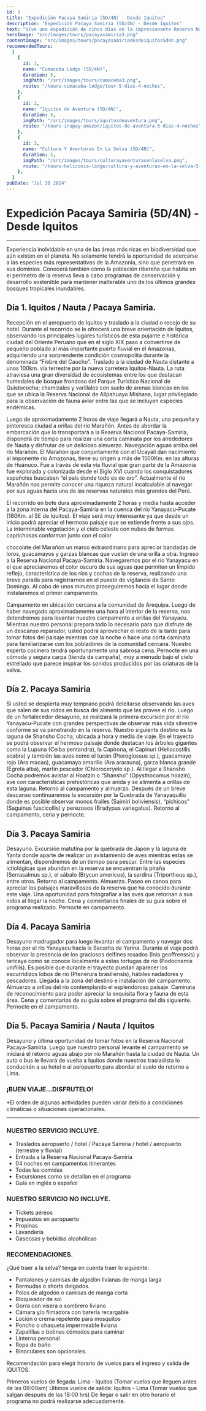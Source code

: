 ```yaml
---
id: 3
title: "Expedición Pacaya Samiria (5D/4N) - Desde Iquitos"
description: "Expedición Pacaya Samiria (5D/4N) - Desde Iquitos"
text: "Vive una expedición de cinco días en la impresionante Reserva Nacional Pacaya Samiria, disfrutando de la fauna, flora y cultura amazónica desde Iquitos."
heroImage: "src/images/tours/pacayasamiria3.png"
contentImage: "src/images/tours/pacayasamiriadesdeiquitos5d4n.png"
recommendedTours:
  [
    {
      id: 1,
      name: "Cumaceba Lodge (5D/4N)",
      duration: 5,
      imgPath: "/src/images/tours/cumaceba3.png",
      route: "/tours-cumaceba-lodge/tour-5-dias-4-noches",
    },
    {
      id: 2,
      name: "Iquitos de Aventura (5D/4N)",
      duration: 5,
      imgPath: "/src/images/tours/iquitosdeaventura.png",
      route: "/tours-irapay-amazon/iquitos-de-aventura-5-dias-4-noches",
    },
    {
      id: 3,
      name: "Cultura Y Aventuras En La Selva (5D/4N)",
      duration: 5,
      imgPath: "/src/images/tours/culturayaventurasenlaselva.png",
      route: "/tours-heliconia-lodge/cultura-y-aventuras-en-la-selva-5-dias-4-noches",
    },
  ]
pubDate: "Jul 30 2024"
---
```


# Expedición Pacaya Samiria (5D/4N) - Desde Iquitos

---

Experiencia inolvidable en una de las áreas más ricas en biodiversidad que aún existen en el planeta. No solamente tendrá la oportunidad de acercarse a las especies más representativas de la Amazonía, sino que penetrará en sus dominios. Conocerá también cómo la población ribereña que habita en el perímetro de la reserva lleva a cabo programas de conservación y desarrollo sostenible para mantener inalterable uno de los últimos grandes bosques tropicales inundables.

## Día 1. Iquitos / Nauta / Pacaya Samiria.

Recepción en el aeropuerto de Iquitos y traslado a la ciudad o recojo de su hotel.
Durante el recorrido se le ofrecerá una breve orientación de Iquitos, observando los principales lugares turísticos de esta pujante e histórica ciudad del Oriente Peruano que en el siglo XIX paso a convertirse de pequeño poblado al más importante puerto fluvial en el Amazonas, adquiriendo una sorprendente condición cosmopolita durante la denominada “Fiebre del Caucho”.
Traslado a la ciudad de Nauta distante a unos 100km. vía terrestre por la nueva carretera Iquitos-Nauta. La ruta atraviesa una gran diversidad de ecosistemas entre los que destacan humedales de bosque frondoso del Parque Turístico Nacional de Quistococha; chamizales y varillales con suelo de arenas blancas en los que se ubica la Reserva Nacional de Allpahuayo Mishana, lugar privilegiado para la observación de fauna aviar entre las que se incluyen especies endémicas.

Luego de aproximadamente 2 horas de viaje llegará a Nauta, una pequeña y pintoresca ciudad a orillas del río Marañón. Antes de abordar la embarcación que lo transportará a la Reserva Nacional Pacaya-Samiria, dispondrá de tiempo para realizar una corta caminata por los alrededores de Nauta y disfrutar de un delicioso almuerzo.
Navegación aguas arriba del río Marañón. El Marañón que conjuntamente con el Ucayali dan nacimiento al imponente río Amazonas, tiene su origen a más de 1500Km. en las alturas de Huánuco. Fue a través de esta vía fluvial que gran parte de la Amazonía fue explorada y colonizada desde el Siglo XVI cuando los conquistadores españoles buscaban “el país donde todo es de oro”. Actualmente el río Marañón nos permite conocer una riqueza natural incalculable al navegar por sus aguas hacia una de las reservas naturales más grandes del Perú.

El recorrido en bote dura aproximadamente 2 horas y media hasta acceder a la zona interna del Pacaya-Samiria en la cuenca del río Yanayacu-Pucate (180Km. al SE de Iquitos). El viaje será muy interesante ya que desde un inicio podrá apreciar el hermoso paisaje que se extiende frente a sus ojos. La interminable vegetación y el cielo celeste con nubes de formas caprichosas conforman junto con el color

chocolate del Marañón un marco extraordinario para apreciar bandadas de loros, guacamayos y garzas blancas que vuelan de una orilla a otra.
Ingreso a la Reserva Nacional Pacaya-Samiria. Navegaremos por el río Yanayacu en el que apreciaremos el color oscuro de sus aguas que permiten un límpido reflejo, característica de los ríos y cochas de la reserva, realizando una breve parada para registrarnos en el puesto de vigilancia de Santo Domingo. Al cabo de unos minutos proseguiremos hacia el lugar donde instalaremos el primer campamento.

Campamento en ubicación cercana a la comunidad de Arequipa. Luego de haber navegado aproximadamente una hora al interior de la reserva, nos detendremos para levantar nuestro campamento a orillas del Yanayacu. Mientras nuestro personal prepara todo lo necesario para que disfrute de un descanso reparador, usted podrá aprovechar el resto de la tarde para tomar fotos del paisaje mientras cae la noche o hace una corta caminata para familiarizarse con los pobladores de la comunidad cercana. Nuestro experto cocinero tendrá oportunamente una sabrosa cena. Pernocte en una cómoda y segura carpa (tienda de campaña), muy a menudo bajo el cielo estrellado que parece inspirar los sonidos producidos por las criaturas de la selva.

## Día 2. Pacaya Samiria

Si usted se despierta muy temprano podrá deleitarse observando las aves que salen de sus nidos en busca del alimento que les provee el río.
Luego de un fortalecedor desayuno, se realizará la primera excursión por el río Yanayacu-Pucate con grandes perspectivas de observar más vida silvestre conforme se va penetrando en la reserva. Nuestro siguiente destino es la laguna de Shansho Cocha, ubicada a hora y media de viaje.
En el trayecto se podrá observar el hermoso paisaje donde destacan los árboles gigantes como la Lupuna (Ceiba pentandra), la Capirona, el Capinurí (Heliocostilis scabra) y también las aves como el tucán (Pteroglossus sp.), guacamayo rojo (Ara macao), guacamayo amarillo (Ara ararauna), garza blanca grande (Egreta alba), martín pescador (Chloroceryele sp.). Al llegar a Shansho Cocha podremos avistar al Hoatzín o “Shansho” (Opysthocomus hoazin), ave con características prehistóricas que anida y se alimenta a orillas de esta laguna. Retorno al campamento y almuerzo. Después de un breve descanso continuaremos la excursión por la Quebrada de Yanayaquillo donde es posible observar monos frailes (Saimiri boliviensis), “pichicos” (Saguinus fuscicollis) y perezosos (Bradypus variegatus). Retorno al campamento, cena y pernocte.

## Día 3. Pacaya Samiria

Desayuno. Excursión matutina por la quebrada de Japón y la laguna de Yanta donde aparte de realizar un avistamiento de aves mientras estas se alimentan, dispondremos de un tiempo para pescar. Entre las especies ictiológicas que abundan en la reserva se encuentran la piraña (Serrasalmus sp.), el sábalo (Brycun americus), la sardina (Triportheus sp.), entre otros. Retorno al campamento. Almuerzo. Paseo en canoa para apreciar los paisajes maravillosos de la reserva que ha conocido durante este viaje. Una oportunidad para fotografiar a las aves que retornan a sus nidos al llegar la noche. Cena y comentarios finales de su guía sobre el programa realizado. Pernocte en campamento.

## Día 4. Pacaya Samiria

Desayuno madrugador para luego levantar el campamento y navegar dos horas por el río Yanayacu hacía la Sacarita de Yarina. Durante el viaje podrá observar la presencia de los graciosos delfines rosados (Inia geoffrenssis) y taricaya como se conoce localmente a estas tortugas de río (Podocnemis unifilis). Es posible que durante el trayecto puedan aparecer los escurridizos lobos de río (Ptenerura brasiliensis), hábiles nadadores y pescadores. Llegada a la zona del destino e instalación del campamento.
Almuerzo a orillas del río contemplando el esplendoroso paisaje. Caminata de reconocimiento para poder apreciar la exquisita flora y fauna de esta área. Cena y comentarios de su guía sobre el programa del día siguiente. Pernocte en el campamento.

## Día 5. Pacaya Samiria / Nauta / Iquitos

Desayuno y última oportunidad de tomar fotos en la Reserva Nacional Pacaya-Samiria. Luego que nuestro personal levante el campamento se iniciará el retorno aguas abajo por río Marañón hasta la ciudad de Nauta. Un auto o bus le llevará de vuelta a Iquitos donde nuestros trasladista lo conducirán a su hotel o al aeropuerto para abordar el vuelo de retorno a Lima.

### ¡BUEN VIAJE…DISFRUTELO!

\*El orden de algunas actividades pueden variar debido a condiciones climáticas o situaciones operacionales.

---

### NUESTRO SERVICIO INCLUYE.

- Traslados aeropuerto / hotel / Pacaya Samiria / hotel / aeropuerto (terrestre y fluvial)
- Entrada a la Reserva Nacional Pacaya-Samiria
- 04 noches en campamentos itinerantes
- Todas las comidas
- Excursiones como se detallan en el programa
- Guía en inglés o español

### NUESTRO SERVICIO NO INCLUYE.

- Tickets aéreos
- Impuestos en aeropuerto
- Propinas
- Lavandería
- Gaseosas y bebidas alcohólicas

### RECOMENDACIONES.

¿Qué traer a la selva? tenga en cuenta traer lo siguiente:

- Pantalones y camisas de algodón livianas de manga larga
- Bermudas o shorts delgados.
- Polos de algodón o camisas de manga corta
- Bloqueador de sol
- Gorra con visera o sombrero liviano
- Cámara y/o filmadora con batería recargable
- Loción o crema repelente para mosquitos
- Poncho o chaqueta impermeable liviana
- Zapatillas o botines cómodos para caminar
- Linterna personal
- Ropa de baño
- Binoculares son opcionales.

Recomendación para elegir horario de vuelos para el ingreso y salida de IQUITOS.

Primeros vuelos de llegada: Lima - Iquitos (Tomar vuelos que lleguen antes de las 09:00am) Últimos vuelos de salida: Iquitos - Lima (Tomar vuelos que salgan después de las 18:00 hrs) De llegar o salir en otro horario el programa no podrá realizarse adecuadamente.
